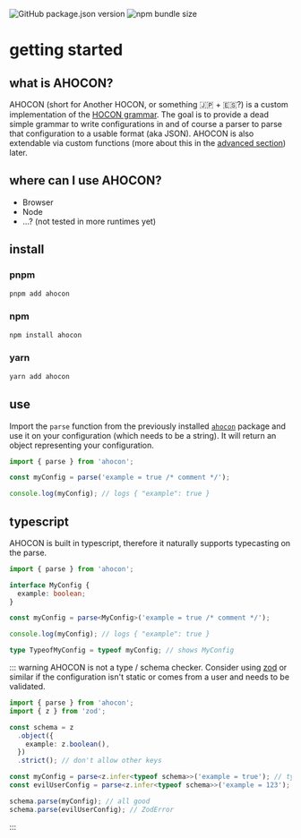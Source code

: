 ![GitHub package.json version](https://img.shields.io/github/package-json/v/steve-py96/ahocon?style=flat-square&color=000000)
![npm bundle size](https://img.shields.io/bundlephobia/minzip/ahocon?style=flat-square&color=000000)

# getting started

## what is AHOCON?

AHOCON (short for Another HOCON, or something 🇯🇵 + 🇪🇸?) is a custom implementation of the [HOCON grammar](https://github.com/lightbend/config/blob/master/HOCON.md).
The goal is to provide a dead simple grammar to write configurations in and of course a parser to parse that configuration to a usable format (aka JSON).
AHOCON is also extendable via custom functions (more about this in the [advanced section](/advanced)) later.

## where can I use AHOCON?

- Browser
- Node
- ...? (not tested in more runtimes yet)

## install

### pnpm

```sh
pnpm add ahocon
```

### npm

```sh
npm install ahocon
```

### yarn

```sh
yarn add ahocon
```

## use

Import the `parse` function from the previously installed [`ahocon`](https://www.npmjs.com/package/ahocon) package and use it on your configuration (which needs to be a string).
It will return an object representing your configuration.

```javascript
import { parse } from 'ahocon';

const myConfig = parse('example = true /* comment */');

console.log(myConfig); // logs { "example": true }
```

## typescript

AHOCON is built in typescript, therefore it naturally supports typecasting on the parse.

```typescript
import { parse } from 'ahocon';

interface MyConfig {
  example: boolean;
}

const myConfig = parse<MyConfig>('example = true /* comment */');

console.log(myConfig); // logs { "example": true }

type TypeofMyConfig = typeof myConfig; // shows MyConfig
```

::: warning
AHOCON is not a type / schema checker. Consider using [zod](https://www.npmjs.com/package/zod) or similar if the configuration isn't static or comes from a user and needs to be validated.

```typescript
import { parse } from 'ahocon';
import { z } from 'zod';

const schema = z
  .object({
    example: z.boolean(),
  })
  .strict(); // don't allow other keys

const myConfig = parse<z.infer<typeof schema>>('example = true'); // type { example: boolean }
const evilUserConfig = parse<z.infer<typeof schema>>('example = 123'); // type { example: boolean }

schema.parse(myConfig); // all good
schema.parse(evilUserConfig); // ZodError
```

:::
